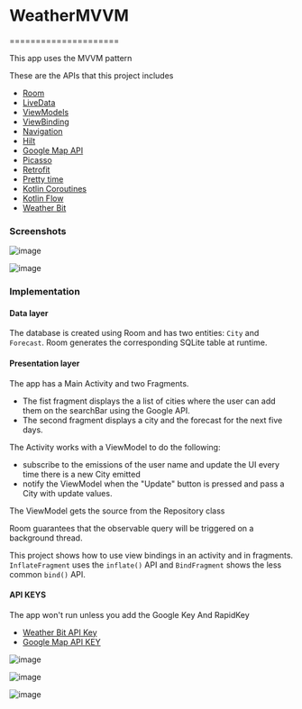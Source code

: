 # WeatherMVVM
=====================

This app uses the MVVM pattern

These are the APIs that this project includes
* [Room](https://developer.android.com/topic/libraries/architecture/room.html)
* [LiveData](https://developer.android.com/reference/android/arch/lifecycle/LiveData.html)
* [ViewModels](https://developer.android.com/reference/android/arch/lifecycle/ViewModel.html)
* [ViewBinding](https://developer.android.com/topic/libraries/view-binding)
* [Navigation](https://developer.android.com/jetpack/androidx/releases/navigation)
* [Hilt](https://developer.android.com/training/dependency-injection/hilt-android)
* [Google Map API](https://developers.google.com/maps/documentation/places/android-sdk/autocomplete?hl=es-419#maps_places_autocomplete_country_filter-kotlin)
* [Picasso](http://square.github.io/picasso/)
* [Retrofit](https://square.github.io/retrofit/)
* [Pretty time](https://www.ocpsoft.org/prettytime/)
* [Kotlin Coroutines](https://developer.android.com/kotlin/coroutines)
* [Kotlin Flow](https://developer.android.com/kotlin/flow)
* [Weather Bit](https://rapidapi.com/weatherbit/api/weather/)
  
### Screenshots
![image](https://user-images.githubusercontent.com/4177453/138528178-846ece6a-30e6-47f1-8032-335cbfc26967.png)

![image](https://user-images.githubusercontent.com/4177453/138528275-b5840465-36a4-4841-a758-2931f5d3e49d.png)

### Implementation

#### Data layer

The database is created using Room and has two entities: `City` and `Forecast`. Room generates the corresponding SQLite table at
runtime.

#### Presentation layer

The app has a Main Activity and two Fragments. 

* The fist fragment displays the a list of cities where the user can add them on the searchBar using the Google API.  
* The second fragment displays a city and the forecast for the next five days.

The Activity works with a ViewModel to do the following:
* subscribe to the emissions of the user name and update the UI every time there is a new City emitted
* notify the ViewModel when the "Update" button is pressed and pass a City with update values.

The ViewModel gets the source from the Repository class

Room guarantees that the observable query will be triggered on a background thread. 

This project shows how to use view bindings in an activity and in fragments. `InflateFragment`
uses the `inflate()` API and `BindFragment` shows the less common `bind()` API.



#### API KEYS

The app won't run unless you add the Google Key And RapidKey
* [Weather Bit API Key](https://rapidapi.com/weatherbit/api/weather/)
* [Google Map API KEY](https://console.cloud.google.com/google/maps-apis)

![image](https://user-images.githubusercontent.com/4177453/139963318-47d0300f-e81d-4717-a8f1-eb6d83d0c39b.png)

![image](https://user-images.githubusercontent.com/4177453/139963382-ab2083b3-ec6c-4539-bf91-5e6cee1a5cee.png)

![image](https://user-images.githubusercontent.com/4177453/139963416-d8b88895-2510-4c3e-958a-54371bf871d8.png)
